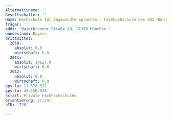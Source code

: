 ```yaml
---
Alternativname: ''
Gesellschafter: ''
Name: Hochschule für Angewandte Sprachen - Fachhochschule des SDI München
Träger: ''
addi: 'Baierbrunner Straße 28, 81379 München '
bundesland: Bayern
drittmittel:
  2010:
    absolut: 0.0
    wirtschaft: 0.0
  2011:
    absolut: 14627.0
    wirtschaft: 0.0
  2012:
    absolut: 0.0
    wirtschaft: 0.0
gps-la: 11.578.572
gps-lo: 48.150.878
hs-art: Private Fachhochschulen
orientierung: privat
uID: '720'

---
```


